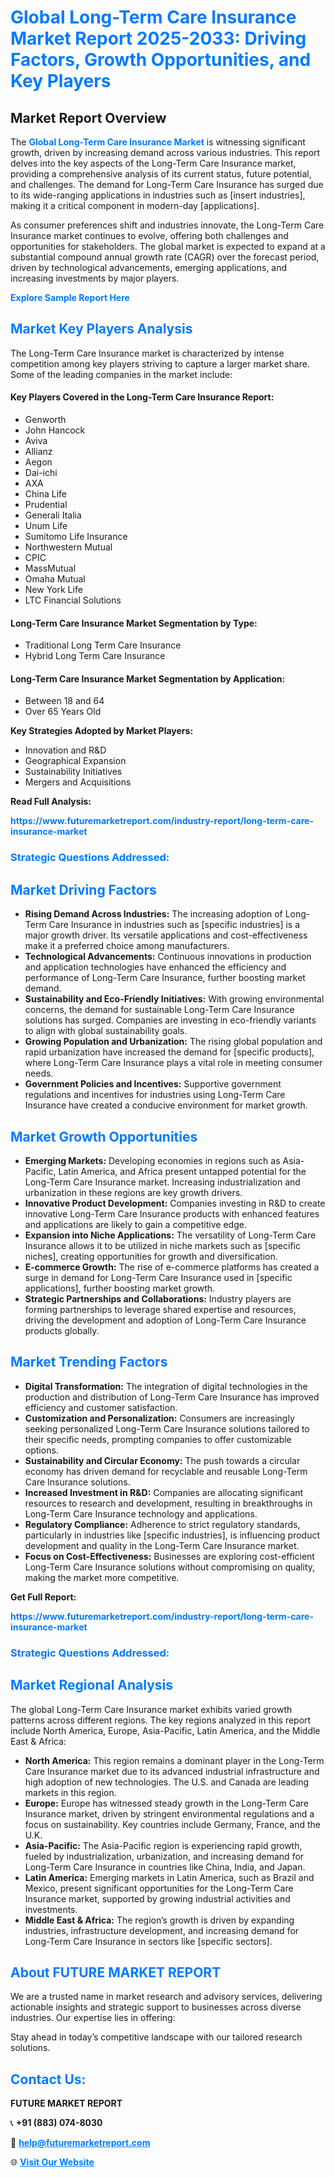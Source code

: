 <h1 style="color: #007BFF;">Global Long-Term Care Insurance Market Report 2025-2033: Driving Factors, Growth Opportunities, and Key Players</h1>

<section id="overview">
<h2>Market Report Overview</h2>
<p>The <a href="https://www.futuremarketreport.com/industry-report/long-term-care-insurance-market" style="color: #007BFF; text-decoration: none;"><strong>Global Long-Term Care Insurance Market</strong></a> is witnessing significant growth, driven by increasing demand across various industries. This report delves into the key aspects of the Long-Term Care Insurance market, providing a comprehensive analysis of its current status, future potential, and challenges. The demand for Long-Term Care Insurance has surged due to its wide-ranging applications in industries such as [insert industries], making it a critical component in modern-day [applications].</p>
<p>As consumer preferences shift and industries innovate, the Long-Term Care Insurance market continues to evolve, offering both challenges and opportunities for stakeholders. The global market is expected to expand at a substantial compound annual growth rate (CAGR) over the forecast period, driven by technological advancements, emerging applications, and increasing investments by major players.</p>
</section>

<section id="overview">
<p><a href="https://www.futuremarketreport.com/request-sample/reportId=28835" style="color: #007BFF; text-decoration: none;"><strong>Explore Sample Report Here</strong></a></p>
</section>

<section id="key-players">
<h2 style="color: #007BFF;">Market Key Players Analysis</h2>
<p>The Long-Term Care Insurance market is characterized by intense competition among key players striving to capture a larger market share. Some of the leading companies in the market include:</p>
<h4>Key Players Covered in the Long-Term Care Insurance Report:</h4>
<ul><li>Genworth</li><li>John Hancock</li><li>Aviva</li><li>Allianz</li><li>Aegon</li><li>Dai-ichi</li><li>AXA</li><li>China Life</li><li>Prudential</li><li>Generali Italia</li><li>Unum Life</li><li>Sumitomo Life Insurance</li><li>Northwestern Mutual</li><li>CPIC</li><li>MassMutual</li><li>Omaha Mutual</li><li>New York Life</li><li>LTC Financial Solutions</li></ul>
<h4>Long-Term Care Insurance Market Segmentation by Type:</h4>
<ul><li>Traditional Long Term Care Insurance</li><li>Hybrid Long Term Care Insurance</li></ul>

<h4>Long-Term Care Insurance Market Segmentation by Application:</h4>
<ul><li>Between 18 and 64</li><li>Over 65 Years Old</li></ul>
<p><strong>Key Strategies Adopted by Market Players:</strong></p>
<ul>
<li>Innovation and R&D</li>
<li>Geographical Expansion</li>
<li>Sustainability Initiatives</li>
<li>Mergers and Acquisitions</li>
</ul>
</section>

<section>
<p><strong>Read Full Analysis: </strong></p><a href="https://www.futuremarketreport.com/industry-report/long-term-care-insurance-market" style="color: #007BFF; text-decoration: none;"><strong>https://www.futuremarketreport.com/industry-report/long-term-care-insurance-market</strong></a>
<h3 style="color: #007BFF;">Strategic Questions Addressed:</h3>
</section>

<section id="driving-factors">
<h2 style="color: #007BFF;">Market Driving Factors</h2>
<ul>
<li><strong>Rising Demand Across Industries:</strong> The increasing adoption of Long-Term Care Insurance in industries such as [specific industries] is a major growth driver. Its versatile applications and cost-effectiveness make it a preferred choice among manufacturers.</li>
<li><strong>Technological Advancements:</strong> Continuous innovations in production and application technologies have enhanced the efficiency and performance of Long-Term Care Insurance, further boosting market demand.</li>
<li><strong>Sustainability and Eco-Friendly Initiatives:</strong> With growing environmental concerns, the demand for sustainable Long-Term Care Insurance solutions has surged. Companies are investing in eco-friendly variants to align with global sustainability goals.</li>
<li><strong>Growing Population and Urbanization:</strong> The rising global population and rapid urbanization have increased the demand for [specific products], where Long-Term Care Insurance plays a vital role in meeting consumer needs.</li>
<li><strong>Government Policies and Incentives:</strong> Supportive government regulations and incentives for industries using Long-Term Care Insurance have created a conducive environment for market growth.</li>
</ul>
</section>

<section id="growth-opportunities">
<h2 style="color: #007BFF;">Market Growth Opportunities</h2>
<ul>
<li><strong>Emerging Markets:</strong> Developing economies in regions such as Asia-Pacific, Latin America, and Africa present untapped potential for the Long-Term Care Insurance market. Increasing industrialization and urbanization in these regions are key growth drivers.</li>
<li><strong>Innovative Product Development:</strong> Companies investing in R&D to create innovative Long-Term Care Insurance products with enhanced features and applications are likely to gain a competitive edge.</li>
<li><strong>Expansion into Niche Applications:</strong> The versatility of Long-Term Care Insurance allows it to be utilized in niche markets such as [specific niches], creating opportunities for growth and diversification.</li>
<li><strong>E-commerce Growth:</strong> The rise of e-commerce platforms has created a surge in demand for Long-Term Care Insurance used in [specific applications], further boosting market growth.</li>
<li><strong>Strategic Partnerships and Collaborations:</strong> Industry players are forming partnerships to leverage shared expertise and resources, driving the development and adoption of Long-Term Care Insurance products globally.</li>
</ul>
</section>

<section id="trending-factors">
<h2 style="color: #007BFF;">Market Trending Factors</h2>
<ul>
<li><strong>Digital Transformation:</strong> The integration of digital technologies in the production and distribution of Long-Term Care Insurance has improved efficiency and customer satisfaction.</li>
<li><strong>Customization and Personalization:</strong> Consumers are increasingly seeking personalized Long-Term Care Insurance solutions tailored to their specific needs, prompting companies to offer customizable options.</li>
<li><strong>Sustainability and Circular Economy:</strong> The push towards a circular economy has driven demand for recyclable and reusable Long-Term Care Insurance solutions.</li>
<li><strong>Increased Investment in R&D:</strong> Companies are allocating significant resources to research and development, resulting in breakthroughs in Long-Term Care Insurance technology and applications.</li>
<li><strong>Regulatory Compliance:</strong> Adherence to strict regulatory standards, particularly in industries like [specific industries], is influencing product development and quality in the Long-Term Care Insurance market.</li>
<li><strong>Focus on Cost-Effectiveness:</strong> Businesses are exploring cost-efficient Long-Term Care Insurance solutions without compromising on quality, making the market more competitive.</li>
</ul>
</section>

<section>
<p><strong>Get Full Report: </strong></p><a href="https://www.futuremarketreport.com/industry-report/long-term-care-insurance-market" style="color: #007BFF; text-decoration: none;"><strong>https://www.futuremarketreport.com/industry-report/long-term-care-insurance-market</strong></a>
<h3 style="color: #007BFF;">Strategic Questions Addressed:</h3>
</section>


<section id="regional-analysis">
<h2 style="color: #007BFF;">Market Regional Analysis</h2>
<p>The global Long-Term Care Insurance market exhibits varied growth patterns across different regions. The key regions analyzed in this report include North America, Europe, Asia-Pacific, Latin America, and the Middle East & Africa:</p>
<ul>
<li><strong>North America:</strong> This region remains a dominant player in the Long-Term Care Insurance market due to its advanced industrial infrastructure and high adoption of new technologies. The U.S. and Canada are leading markets in this region.</li>
<li><strong>Europe:</strong> Europe has witnessed steady growth in the Long-Term Care Insurance market, driven by stringent environmental regulations and a focus on sustainability. Key countries include Germany, France, and the U.K.</li>
<li><strong>Asia-Pacific:</strong> The Asia-Pacific region is experiencing rapid growth, fueled by industrialization, urbanization, and increasing demand for Long-Term Care Insurance in countries like China, India, and Japan.</li>
<li><strong>Latin America:</strong> Emerging markets in Latin America, such as Brazil and Mexico, present significant opportunities for the Long-Term Care Insurance market, supported by growing industrial activities and investments.</li>
<li><strong>Middle East & Africa:</strong> The region’s growth is driven by expanding industries, infrastructure development, and increasing demand for Long-Term Care Insurance in sectors like [specific sectors].</li>
</ul>
</section>

<footer>
<h2 style="color: #007BFF;">About FUTURE MARKET REPORT</h2>
<p>We are a trusted name in market research and advisory services, delivering actionable insights and strategic support to businesses across diverse industries. Our expertise lies in offering:</p>

<p>Stay ahead in today’s competitive landscape with our tailored research solutions.</p>

<h2 style="color: #007BFF;">Contact Us:</h2>
<p><strong>FUTURE MARKET REPORT</strong></p>
<p>📞 <strong>+91 (883) 074-8030</strong></p>
<p>📧 <strong><a href="mailto:help@futuremarketreport.com" style="color: #007BFF;">help@futuremarketreport.com</a></strong></p>
<p>🌐 <strong><a href="https://www.futuremarketreport.com/" style="color: #007BFF;">Visit Our Website</a></strong></p>
</footer>